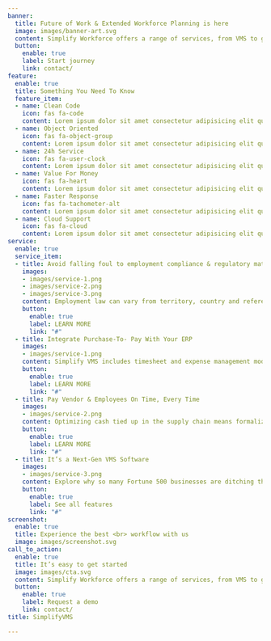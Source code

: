 ```yaml
---
banner:
  title: Future of Work & Extended Workforce Planning is here
  image: images/banner-art.svg
  content: Simplify Workforce offers a range of services, from VMS to global sourcing, to help you effectively manage and optimize your workforce. With Simplify, you get a reliable partner, not just a vendor.
  button:
    enable: true
    label: Start journey
    link: contact/
feature:
  enable: true
  title: Something You Need To Know
  feature_item:
  - name: Clean Code
    icon: fas fa-code
    content: Lorem ipsum dolor sit amet consectetur adipisicing elit quam nihil
  - name: Object Oriented
    icon: fas fa-object-group
    content: Lorem ipsum dolor sit amet consectetur adipisicing elit quam nihil
  - name: 24h Service
    icon: fas fa-user-clock
    content: Lorem ipsum dolor sit amet consectetur adipisicing elit quam nihil
  - name: Value For Money
    icon: fas fa-heart
    content: Lorem ipsum dolor sit amet consectetur adipisicing elit quam nihil
  - name: Faster Response
    icon: fas fa-tachometer-alt
    content: Lorem ipsum dolor sit amet consectetur adipisicing elit quam nihil
  - name: Cloud Support
    icon: fas fa-cloud
    content: Lorem ipsum dolor sit amet consectetur adipisicing elit quam nihil
service:
  enable: true
  service_item:
  - title: Avoid falling foul to employment compliance & regulatory matters
    images:
    - images/service-1.png
    - images/service-2.png
    - images/service-3.png
    content: Employment law can vary from territory, country and reference tables that ensure your recruitment approach stays within the law. Adoption helps organizations to manage co-employment risk and ensure.
    button:
      enable: true
      label: LEARN MORE
      link: "#"
  - title: Integrate Purchase-To- Pay With Your ERP
    images:
    - images/service-1.png
    content: Simplify VMS includes timesheet and expense management modules that can be tailored to honor pay scales and pay rules of the places around the world Our platform can all major ERP/financial systems machine-to-machine data processing. With Simplify VMS, manual key-fill data spreadsheets.
    button:
      enable: true
      label: LEARN MORE
      link: "#"
  - title: Pay Vendor & Employees On Time, Every Time
    images:
    - images/service-2.png
    content: Optimizing cash tied up in the supply chain means formalizing automating sign-off and payment processing workflows to minimize manual processing, errors, and ad-hoc events. With Simplify VMS, you gain tools, no matter if you have 10 hires or 10,000!
    button:
      enable: true
      label: LEARN MORE
      link: "#"
  - title: It’s a Next-Gen VMS Software
    images:
    - images/service-3.png
    content: Explore why so many Fortune 500 businesses are ditching their 1st gen SaaS platform VMS systems in favor of Total Talent Management VMS Software.
    button:
      enable: true
      label: See all features
      link: "#"
screenshot:
  enable: true
  title: Experience the best <br> workflow with us
  image: images/screenshot.svg
call_to_action:
  enable: true
  title: It’s easy to get started
  image: images/cta.svg
  content: Simplify Workforce offers a range of services, from VMS to global sourcing, to help you effectively manage and optimize your workforce. With Simplify, you get a reliable partner, not just a vendor.
  button:
    enable: true
    label: Request a demo
    link: contact/
title: SimplifyVMS

---
```

